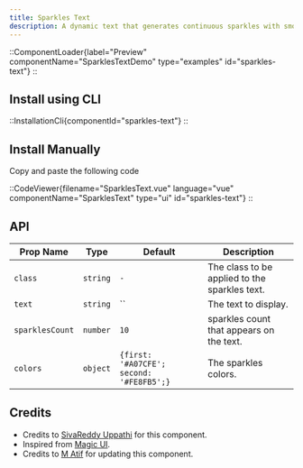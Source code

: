 ```yaml
---
title: Sparkles Text
description: A dynamic text that generates continuous sparkles with smooth transitions, perfect for highlighting text with animated stars.
---
```


::ComponentLoader{label="Preview" componentName="SparklesTextDemo" type="examples" id="sparkles-text"}
::

## Install using CLI

::InstallationCli{componentId="sparkles-text"}
::

## Install Manually

Copy and paste the following code

::CodeViewer{filename="SparklesText.vue" language="vue" componentName="SparklesText" type="ui" id="sparkles-text"}
::

## API

| Prop Name       | Type     | Default                                  | Description                                   |
| --------------- | -------- | ---------------------------------------- | --------------------------------------------- |
| `class`         | `string` | `-`                                      | The class to be applied to the sparkles text. |
| `text`          | `string` | ``                                       | The text to display.                          |
| `sparklesCount` | `number` | `10`                                     | sparkles count that appears on the text.      |
| `colors`        | `object` | `{first: '#A07CFE'; second: '#FE8FB5';}` | The sparkles colors.                          |

## Credits

- Credits to [SivaReddy Uppathi](https://github.com/sivareddyuppathi) for this component.
- Inspired from [Magic UI](https://magicui.design/docs/components/sparkles-text).
- Credits to [M Atif](https://github.com/atif0075) for updating this component.
